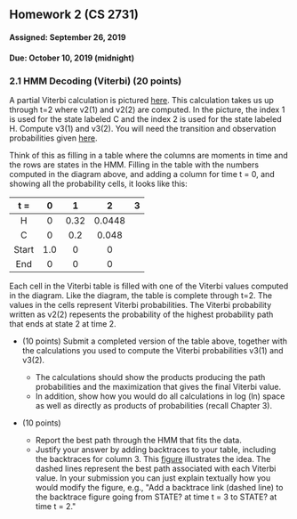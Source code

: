 ## Homework 2 (CS 2731)
#### Assigned: September 26, 2019
#### Due: October 10, 2019 (midnight)

### 2.1 HMM Decoding (Viterbi) (20 points)

A partial Viterbi calculation is pictured 
[here](https://gawron.sdsu.edu/compling/course_core/comp_ling_assignments/_images/viterbi_computation.jpg). 
This calculation takes us up through t=2 where v2(1) and v2(2) are computed. 
In the picture, the index 1 is used for the state labeled C and the index 2 is used for the 
state labeled H. Compute v3(1) and v3(2). 
You will need the transition and observation probabilities given 
[here](http://people.cs.pitt.edu/~litman/courses/cs2731/hw/hw2/hmm.pdf).

Think of this as filling in a table where the columns are moments in time and the rows are states in the HMM. 
Filling in the table with the numbers computed in the diagram above, and adding a column 
for time t = 0, and showing all the probability cells, it looks like this:<br/>

|  t =  |  0  |   1  |    2   | 3 |
|:-----:|:---:|:----:|:------:|:-:|
|   H   |  0  | 0.32 | 0.0448 |   |
|   C   |  0  |  0.2 |  0.048 |   |
| Start | 1.0 |   0  |    0   |   |
|  End  |  0  |   0  |    0   |   |

Each cell in the Viterbi table is filled with one of the Viterbi values computed in the diagram. 
Like the diagram, the table is complete through t=2. 
The values in the cells represent Viterbi probabilities. 
The Viterbi probability written as v2(2) repesents the probability of the highest probability path that ends at state 2 at time 2.

* (10 points) Submit a completed version of the table above, together with the calculations you used to compute the Viterbi probabilities v3(1) and v3(2).
  * The calculations should show the products producing the path probabilities and the maximization that gives the final Viterbi value.
  * In addition, show how you would do all calculations in log (ln) space as well as directly as products of probabilities (recall Chapter 3). 

* (10 points) 
  * Report the best path through the HMM that fits the data.
  * Justify your answer by adding backtraces to your table, including the backtraces for column 3. This [figure](https://gawron.sdsu.edu/compling/course_core/comp_ling_assignments/_images/viterbi_with_backtrace_computation.jpg) illustrates the idea. The dashed lines represent the best path associated with each Viterbi value. In your submission you can just explain textually how you would modify the figure, e.g., "Add a backtrace link (dashed line) to the backtrace figure going from STATE? at time t = 3 to STATE? at time t = 2." 
